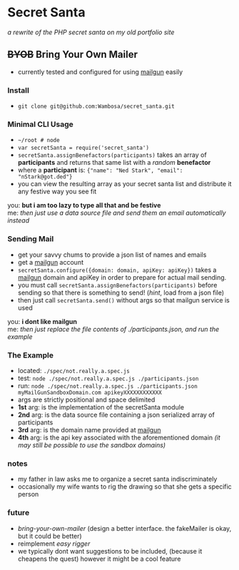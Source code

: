 # Secret Santa
_a rewrite of the PHP secret santa on my old portfolio site_

## ~~BYOB~~ Bring Your Own Mailer
- currently tested and configured for using [mailgun](https://mailgun.com/app/domains) easily

### Install
- ```git clone git@github.com:Wambosa/secret_santa.git```

### Minimal CLI Usage
- ```~/root # node```
- ```var secretSanta = require('secret_santa')```
- ```secretSanta.assignBenefactors(participants)``` takes an array of **participants** and returns that same list with a _random_ **benefactor**
 - where a **participant** is: ```{"name": "Ned Stark", "email": "nStark@got.ded"}```
- you can view the resulting array as your secret santa list and distribute it any festive way you see fit

you: **but i am too lazy to type all that and be festive**  
me: _then just use a data source file and send them an email automatically instead_  

### Sending Mail
- get your savvy chums to provide a json list of names and emails
- get a [mailgun](https://mailgun.com/app/domains) account
- ```secretSanta.configure({domain: domain, apiKey: apiKey})``` takes a [mailgun](https://mailgun.com/app/domains)  domain and apiKey in order to prepare for actual mail sending.
- you must call ```secretSanta.assignBenefactors(participants)``` before sending so that there is something to send! (_hint_, load from a json file)
- then just call ```secretSanta.send()``` without args so that mailgun service is used

you: **i dont like mailgun**  
me: _then just replace the file contents of ./participants.json, and run the example_  

### The Example
- located: ```./spec/not.really.a.spec.js```
- test: ```node ./spec/not.really.a.spec.js ./participants.json```
- run: ```node ./spec/not.really.a.spec.js ./participants.json myMailGunSandboxDomain.com apikeyXXXXXXXXXXXX``` 
- args are strictly positional and space delimited
 - **1st** arg: is the implementation of the secretSanta module
 - **2nd** arg: is the data source file containing a json serialized array of participants
 - **3rd** arg: is the domain name provided at [mailgun](https://mailgun.com/app/domains)
 - **4th** arg: is the api key associated with the aforementioned domain _(it may still be possible to use the sandbox domains)_

### notes
- my father in law asks me to organize a secret santa indiscriminately
- occasionally my wife wants to rig the drawing so that she gets a specific person

### future
- _bring-your-own-mailer_ (design a better interface. the fakeMailer is okay, but it could be better)
- reimplement _easy rigger_
- we typically dont want suggestions to be included, (because it cheapens the quest) however it might be a cool feature